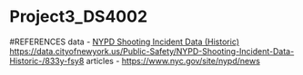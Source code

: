 # Project3_DS4002

#REFERENCES
data - [NYPD Shooting Incident Data (Historic) ](https://data.cityofnewyork.us/Public-Safety/NYPD-Shooting-Incident-Data-Historic-/833y-fsy8)https://data.cityofnewyork.us/Public-Safety/NYPD-Shooting-Incident-Data-Historic-/833y-fsy8
articles - https://www.nyc.gov/site/nypd/news 
